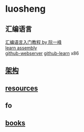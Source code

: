 # luosheng

## 汇编语言

[汇编语言入门教程 by 阮一峰](http://www.ruanyifeng.com/blog/2018/01/assembly-language-primer.html)  
[learn assembly](https://learn-anything.xyz/programming/programming-languages/assembly)  
[github-webserver](https://github.com/nemasu/asmttpd)
[github-learn](https://github.com/0xAX/asm)
x86

## [架构](./architecture.md)

## [resources](./resources.md)

## fo

## [books](./books.md)
